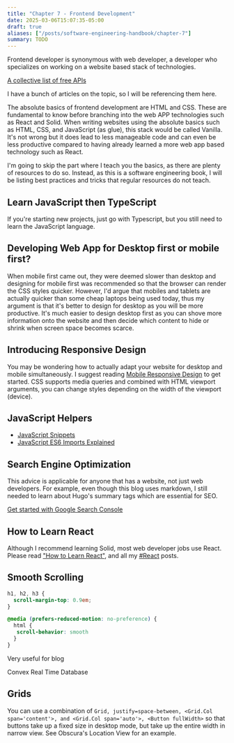 ```yaml
---
title: "Chapter 7 - Frontend Development"
date: 2025-03-06T15:07:35-05:00
draft: true
aliases: ["/posts/software-engineering-handbook/chapter-7"]
summary: TODO
---
```


Frontend developer is synonymous with web developer, a developer who specializes on working on a website based stack of technologies.

[A collective list of free APIs](https://github.com/public-apis/public-apis)

I have a bunch of articles on the topic, so I will be referencing them here.

The absolute basics of frontend development are HTML and CSS. These are fundamental to know before branching into the web APP technologies such as React and Solid.
When writing websites using the absolute basics such as HTML, CSS, and JavaScript (as glue), this stack would be called Vanilla. It's not wrong but it does lead to less manageable code and can even be less productive compared to having already learned a more web app based technology such as React.

I'm going to skip the part where I teach you the basics, as there are plenty of resources to do so. Instead, as this is a software engineering book, I will be listing best practices and tricks that regular resources do not teach.

## Learn JavaScript then TypeScript

If you're starting new projects, just go with Typescript, but you still need to learn the JavaScript language.

## Developing Web App for Desktop first or mobile first?

When mobile first came out, they were deemed slower than desktop and designing for mobile first was recommended so that the browser can render the CSS styles quicker.
However, I'd argue that mobiles and tablets are actually quicker than some cheap laptops being used today, thus my argument is that it's better to design for desktop as you will be more productive. It's much easier to design desktop first as you can shove more information onto the website and then decide which content to hide or shrink when screen space becomes scarce.

## Introducing Responsive Design

You may be wondering how to actually adapt your website for desktop and mobile simultaneously. I suggest reading [Mobile Responsive Design](/posts/mobile-responsive-design/) to get started. CSS supports media queries and combined with HTML viewport arguments, you can change styles depending on the width of the viewport (device).

## JavaScript Helpers

- [JavaScript Snippets](https://blog.elijahlopez.ca/posts/javascript-snippets/)
- [JavaScript ES6 Imports Explained](https://blog.elijahlopez.ca/posts/javascript-imports-explained/)

## Search Engine Optimization

This advice is applicable for anyone that has a website, not just web developers. For example, even though this blog uses markdown, I still needed to learn about Hugo's summary tags which are essential for SEO.

[Get started with Google Search Console](https://support.google.com/webmasters/answer/9128669?utm_source=wnc_20079900&utm_medium=gamma&utm_campaign=wnc_20079900&utm_content=msg_110183365&hl=en#zippy=%2Cweb-developer)

## How to Learn React

Although I recommend learning Solid, most web developer jobs use React. Please read ["How to Learn React"](/posts/how-to-learn-react/), and all my [#React](/tags/react/) posts.

## Smooth Scrolling

```css
h1, h2, h3 {
  scroll-margin-top: 0.9em;
}

@media (prefers-reduced-motion: no-preference) {
  html {
   scroll-behavior: smooth
  }
}
```

Very useful for blog

Convex Real Time Database

## Grids

You can use a combination of `Grid, justify=space-between, <Grid.Col span='content'>, and <Grid.Col span='auto'>, <Button fullWidth>` so that buttons take up a fixed size in desktop mode, but take up the entire width in narrow view. See Obscura's Location View for an example.
